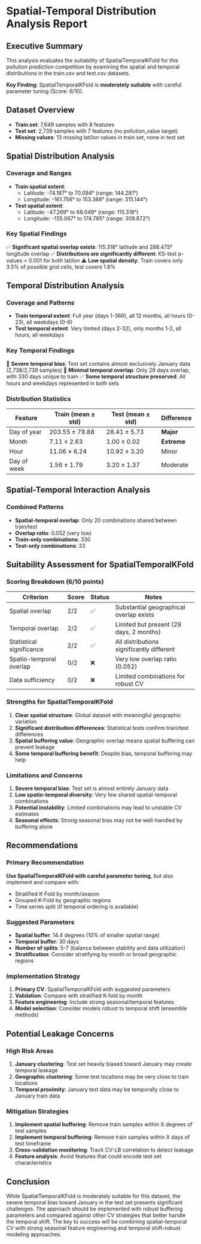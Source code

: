 # Spatial-Temporal Distribution Analysis Report

## Executive Summary

This analysis evaluates the suitability of SpatialTemporalKFold for this pollution prediction competition by examining the spatial and temporal distributions in the train.csv and test.csv datasets.

**Key Finding**: SpatialTemporalKFold is **moderately suitable** with careful parameter tuning (Score: 6/10).

## Dataset Overview

- **Train set**: 7,649 samples with 8 features
- **Test set**: 2,739 samples with 7 features (no pollution_value target)
- **Missing values**: 13 missing lat/lon values in train set, none in test set

## Spatial Distribution Analysis

### Coverage and Ranges
- **Train spatial extent**: 
  - Latitude: -74.187° to 70.094° (range: 144.281°)
  - Longitude: -161.756° to 153.388° (range: 315.144°)
- **Test spatial extent**:
  - Latitude: -47.269° to 68.049° (range: 115.318°) 
  - Longitude: -135.087° to 174.785° (range: 309.872°)

### Key Spatial Findings
✅ **Significant spatial overlap exists**: 115.318° latitude and 288.475° longitude overlap
✅ **Distributions are significantly different**: KS-test p-values < 0.001 for both lat/lon
⚠️ **Low spatial density**: Train covers only 3.5% of possible grid cells, test covers 1.8%

## Temporal Distribution Analysis

### Coverage and Patterns
- **Train temporal extent**: Full year (days 1-366), all 12 months, all hours (0-23), all weekdays (0-6)
- **Test temporal extent**: Very limited (days 2-32), only months 1-2, all hours, all weekdays

### Key Temporal Findings
🔴 **Severe temporal bias**: Test set contains almost exclusively January data (2,738/2,739 samples)
🔴 **Minimal temporal overlap**: Only 29 days overlap, with 330 days unique to train
✅ **Some temporal structure preserved**: All hours and weekdays represented in both sets

### Distribution Statistics
| Feature | Train (mean ± std) | Test (mean ± std) | Difference |
|---------|-------------------|------------------|------------|
| Day of year | 203.55 ± 79.88 | 28.41 ± 5.73 | **Major** |
| Month | 7.11 ± 2.63 | 1.00 ± 0.02 | **Extreme** |
| Hour | 11.06 ± 6.24 | 10.92 ± 3.20 | Minor |
| Day of week | 1.56 ± 1.79 | 3.20 ± 1.37 | Moderate |

## Spatial-Temporal Interaction Analysis

### Combined Patterns
- **Spatial-temporal overlap**: Only 20 combinations shared between train/test
- **Overlap ratio**: 0.052 (very low)
- **Train-only combinations**: 330
- **Test-only combinations**: 33

## Suitability Assessment for SpatialTemporalKFold

### Scoring Breakdown (6/10 points)
| Criterion | Score | Status | Notes |
|-----------|-------|--------|-------|
| Spatial overlap | 2/2 | ✅ | Substantial geographical overlap exists |
| Temporal overlap | 2/2 | ✅ | Limited but present (29 days, 2 months) |
| Statistical significance | 2/2 | ✅ | All distributions significantly different |
| Spatio-temporal overlap | 0/2 | ❌ | Very low overlap ratio (0.052) |
| Data sufficiency | 0/2 | ❌ | Limited combinations for robust CV |

### Strengths for SpatialTemporalKFold
1. **Clear spatial structure**: Global dataset with meaningful geographic variation
2. **Significant distribution differences**: Statistical tests confirm train/test differences
3. **Spatial buffering value**: Geographic overlap means spatial buffering can prevent leakage
4. **Some temporal buffering benefit**: Despite bias, temporal buffering may help

### Limitations and Concerns
1. **Severe temporal bias**: Test set is almost entirely January data
2. **Low spatio-temporal diversity**: Very few shared spatial-temporal combinations
3. **Potential instability**: Limited combinations may lead to unstable CV estimates
4. **Seasonal effects**: Strong seasonal bias may not be well-handled by buffering alone

## Recommendations

### Primary Recommendation
**Use SpatialTemporalKFold with careful parameter tuning**, but also implement and compare with:
- Stratified K-Fold by month/season
- Grouped K-Fold by geographic regions
- Time series split (if temporal ordering is available)

### Suggested Parameters
- **Spatial buffer**: 14.4 degrees (10% of smaller spatial range)
- **Temporal buffer**: 30 days
- **Number of splits**: 5-7 (balance between stability and data utilization)
- **Stratification**: Consider stratifying by month or broad geographic regions

### Implementation Strategy
1. **Primary CV**: SpatialTemporalKFold with suggested parameters
2. **Validation**: Compare with stratified K-fold by month
3. **Feature engineering**: Include strong seasonal/temporal features
4. **Model selection**: Consider models robust to temporal shift (ensemble methods)

## Potential Leakage Concerns

### High Risk Areas
1. **January clustering**: Test set heavily biased toward January may create temporal leakage
2. **Geographic clustering**: Some test locations may be very close to train locations
3. **Temporal proximity**: January test data may be temporally close to January train data

### Mitigation Strategies
1. **Implement spatial buffering**: Remove train samples within X degrees of test samples
2. **Implement temporal buffering**: Remove train samples within X days of test timeframe
3. **Cross-validation monitoring**: Track CV-LB correlation to detect leakage
4. **Feature analysis**: Avoid features that could encode test set characteristics

## Conclusion

While SpatialTemporalKFold is moderately suitable for this dataset, the severe temporal bias toward January in the test set presents significant challenges. The approach should be implemented with robust buffering parameters and compared against other CV strategies that better handle the temporal shift. The key to success will be combining spatial-temporal CV with strong seasonal feature engineering and temporal shift-robust modeling approaches.